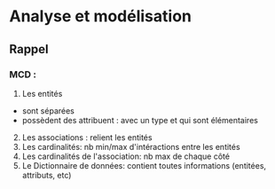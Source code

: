 # Analyse et modélisation

## Rappel

### MCD :
1. Les entités
- sont séparées
- possèdent des attribuent : avec un type et qui sont élémentaires
2. Les associations : relient les entités
3. Les cardinalités: nb min/max d'intéractions entre les entités
4. Les cardinalités de l'association: nb max de chaque côté
5. Le Dictionnaire de données: contient toutes informations (entitées, attributs, etc) 
